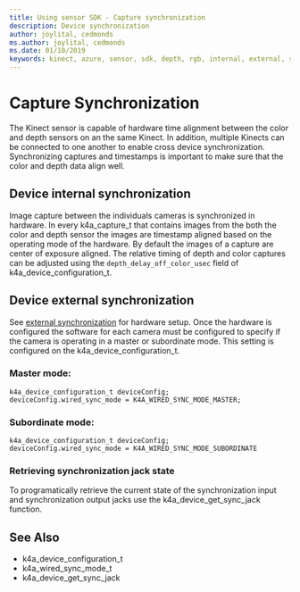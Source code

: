 ```yaml
---
title: Using sensor SDK - Capture synchronization
description: Device synchronization
author: joylital, cedmonds
ms.author: joylital, cedmonds
ms.date: 01/10/2019
keywords: kinect, azure, sensor, sdk, depth, rgb, internal, external, synchronization, daisychain, phase offset
---
```


# Capture Synchronization

The Kinect sensor is capable of hardware time alignment between the color and depth sensors on an the same Kinect. In addition,
multiple Kinects can be connected to one another to enable cross device synchronization. Synchronizing captures and timestamps
is important to make sure that the color and depth data align well. 

## Device internal synchronization
Image capture between the individuals cameras is synchronized in hardware. In every k4a_capture_t 
that contains images from the both the color and depth sensor the images are timestamp aligned based on the operating mode of the
hardware. By default the images of a capture are center of exposure aligned. The relative timing of 
depth and color captures can be adjusted using the ```depth_delay_off_color_usec``` field of k4a_device_configuration_t.

## Device external synchronization
See [external synchronization](external-sync.md) for hardware setup. Once the hardware is configured the software 
for each camera must be configured to specify if the camera is operating in a master or subordinate mode. This 
setting is configured on the k4a_device_configuration_t.

### Master mode:
```
k4a_device_configuration_t deviceConfig;
deviceConfig.wired_sync_mode = K4A_WIRED_SYNC_MODE_MASTER;
```

### Subordinate mode:
```
k4a_device_configuration_t deviceConfig;
deviceConfig.wired_sync_mode = K4A_WIRED_SYNC_MODE_SUBORDINATE
```
### Retrieving synchronization jack state

To programatically retrieve the current state of the synchronization input and synchronization output jacks use 
the k4a_device_get_sync_jack function.


## See Also
- k4a_device_configuration_t
- k4a_wired_sync_mode_t
- k4a_device_get_sync_jack
